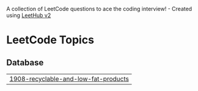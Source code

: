 A collection of LeetCode questions to ace the coding interview! - Created using [LeetHub v2](https://github.com/arunbhardwaj/LeetHub-2.0)
<!---LeetCode Topics Start-->
# LeetCode Topics
## Database
|  |
| ------- |
| [1908-recyclable-and-low-fat-products](https://github.com/A7medzaki/LeetCode/tree/master/1908-recyclable-and-low-fat-products) |
<!---LeetCode Topics End-->